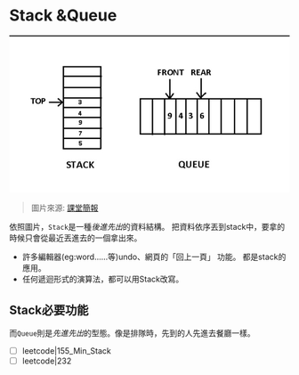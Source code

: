 Stack &Queue
===
!['1'](1.jpg)

> 圖片來源: [課堂簡報](https://docs.google.com/presentation/d/e/2PACX-1vQ1hb79im0vqpApCttGnXAFRT8SqH9HQP0b_oyVRCV8SVyiHLkHJjidYGAfxkvq468QMumFIDdTeiB-/pub?start=false&loop=false&delayms=3000&slide=id.g5ff860a9a8_0_5)

依照圖片，`Stack`是一種*後進先出*的資料結構。
把資料依序丟到stack中，要拿的時候只會從最近丟進去的一個拿出來。
* 許多編輯器(eg:word......等)undo、網頁的「回上一頁」 功能。
都是stack的應用。
* 任何遞迴形式的演算法，都可以用Stack改寫。

Stack必要功能
--


而`Queue`則是*先進先出*的型態。像是排隊時，先到的人先進去餐廳一樣。



 - [ ]  leetcode|155_Min_Stack
 - [ ]  leetcode|232
